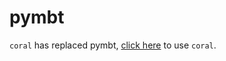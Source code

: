 # pymbt
`coral` has replaced pymbt, [click here](https://github.com/klavinslab/coral) to use `coral`.
